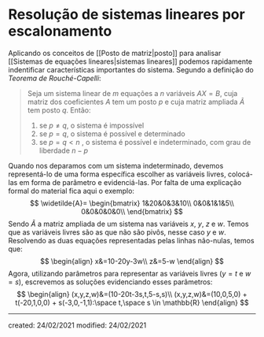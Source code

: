# Resolução de sistemas lineares por escalonamento
Aplicando os conceitos de [[Posto de matriz|posto]] para analisar [[Sistemas de equações lineares|sistemas lineares]] podemos rapidamente indentificar características importantes do sistema. Segundo a definição do *Teorema de Rouché-Capelli*:
> Seja um sistema linear de $m$ equações a $n$ variáveis $AX=B$, cuja matriz dos coeficientes $A$ tem um posto $p$ e cuja matriz ampliada $Ã$ tem posto $q$. Então:
> 1. se $p \neq q$, o sistema é impossível
> 2. se $p = q$, o sistema é possível e determinado
> 3. se $p = q < n$ , o sistema é possível e indeterminado, com grau de liberdade $n-p$

Quando nos deparamos com um sistema indeterminado, devemos representá-lo de uma forma específica escolher as variáveis livres, colocá-las em forma de parâmetro e evidenciá-las. Por falta de uma explicação formal do material fica aqui o exemplo:
$$
\widetilde{A}=
\begin{bmatrix}
  1&20&0&3&10\\
  0&0&1&1&5\\
  0&0&0&0&0\\
\end{bmatrix}
$$
Sendo $Ã$ a matriz ampliada de um sistema nas variáveis $x$, $y$, $z$ e $w$. Temos que as variáveis livres são as que não são pivôs, nesse caso $y$ e $w$.
Resolvendo as duas equações representadas pelas linhas não-nulas, temos que:
$$
\begin{align}
  x&=10-20y-3w\\
  z&=5-w
\end{align}
$$
Agora, utilizando parâmetros para representar as variáveis livres ($y=t$ e $w=s$), escrevemos as soluções evidenciando esses parâmetros:
$$
\begin{align}
  (x,y,z,w)&=(10-20t-3s,t,5-s,s)\\
  (x,y,z,w)&=(10,0,5,0) + t(-20,1,0,0) + s(-3,0,-1,1):\space t,\space s \in \mathbb{R}
\end{align}
$$

---

created: 24/02/2021
modified: 24/02/2021